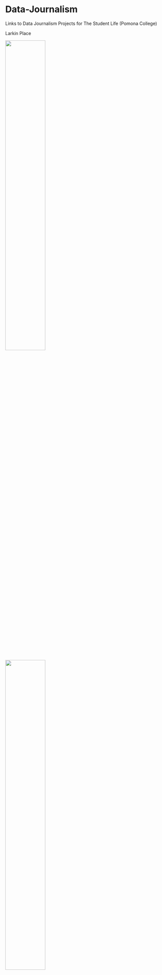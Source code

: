 # Data-Journalism
Links to Data Journalism Projects for The Student Life (Pomona College)

Larkin Place

<img src="https://i0.wp.com/tsl.news/wp-content/uploads/2022/11/LarkinPlaceScaledFINAL-1.png?resize=1024%2C768&ssl=1" width="50%" height="50%">
<img src="https://i0.wp.com/tsl.news/wp-content/uploads/2022/11/AffordableHousingAccessFINAL2.png?resize=768%2C576&ssl=1" width="50%" height="50%">
<img src="https://i0.wp.com/tsl.news/wp-content/uploads/2022/11/RentComparisonFINAL3.png?resize=768%2C576&ssl=1" width="50%" height="50%">

